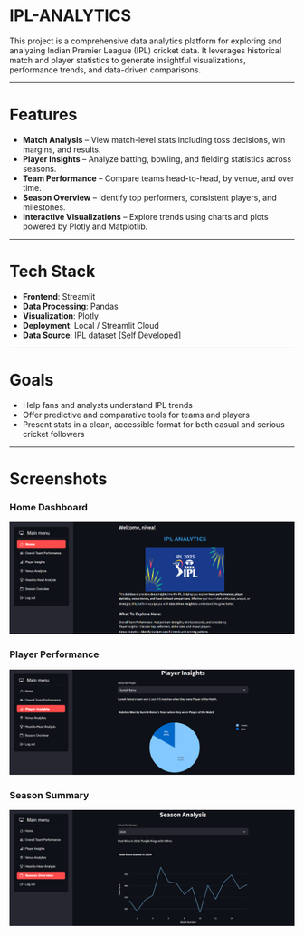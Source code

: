 # IPL-ANALYTICS

This project is a comprehensive data analytics platform for exploring and analyzing Indian Premier League (IPL) cricket data. It leverages historical match and player statistics to generate insightful visualizations, performance trends, and data-driven comparisons.

---

# Features

-  **Match Analysis** – View match-level stats including toss decisions, win margins, and results.
-  **Player Insights** – Analyze batting, bowling, and fielding statistics across seasons.
-  **Team Performance** – Compare teams head-to-head, by venue, and over time.
-  **Season Overview** – Identify top performers, consistent players, and milestones.
-  **Interactive Visualizations** – Explore trends using charts and plots powered by Plotly and Matplotlib.

---

# Tech Stack

- **Frontend**: Streamlit
- **Data Processing**: Pandas
- **Visualization**: Plotly
- **Deployment**: Local / Streamlit Cloud
- **Data Source**: IPL dataset [Self Developed]

---

#  Goals

- Help fans and analysts understand IPL trends
- Offer predictive and comparative tools for teams and players
- Present stats in a clean, accessible format for both casual and serious cricket followers

---

# Screenshots

### Home Dashboard
![Dashboard Screenshot](screenshots/dashboard.png)

### Player Performance
![Player Stats Screenshot](screenshots/player_performance.png)

### Season Summary
![Season Overview Screenshot](screenshots/season_overview.png)




